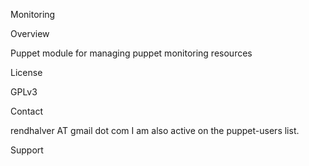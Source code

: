 Monitoring

Overview

Puppet module for managing puppet monitoring resources


License

GPLv3

Contact

rendhalver AT gmail dot com
I am also active on the puppet-users list.

Support


